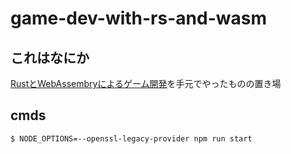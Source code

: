 # game-dev-with-rs-and-wasm
## これはなにか
[RustとWebAssembryによるゲーム開発](https://www.oreilly.co.jp/books/9784814400393/)を手元でやったものの置き場

## cmds
```zsh
$ NODE_OPTIONS=--openssl-legacy-provider npm run start
```
